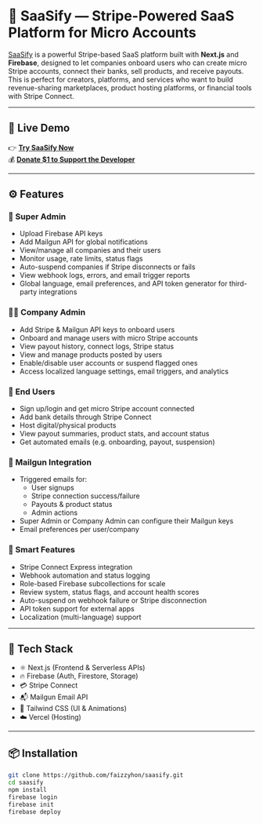 # 💼 SaaSify — Stripe-Powered SaaS Platform for Micro Accounts

[SaaSify](https://saasified.vercel.app/) is a powerful Stripe-based SaaS platform built with **Next.js** and **Firebase**, designed to let companies onboard users who can create micro Stripe accounts, connect their banks, sell products, and receive payouts. This is perfect for creators, platforms, and services who want to build revenue-sharing marketplaces, product hosting platforms, or financial tools with Stripe Connect.

---

## 🚀 Live Demo

👉 **[Try SaaSify Now](https://saasified.vercel.app/)**  
💰 **[Donate $1 to Support the Developer](https://faizzyhon.pocketsflow.com/checkout?subscriptionId=67fcd87c61a4fff7863721e3)**

---

## ⚙️ Features

### 👑 Super Admin
- Upload Firebase API keys
- Add Mailgun API for global notifications
- View/manage all companies and their users
- Monitor usage, rate limits, status flags
- Auto-suspend companies if Stripe disconnects or fails
- View webhook logs, errors, and email trigger reports
- Global language, email preferences, and API token generator for third-party integrations

### 🧑‍💼 Company Admin
- Add Stripe & Mailgun API keys to onboard users
- Onboard and manage users with micro Stripe accounts
- View payout history, connect logs, Stripe status
- View and manage products posted by users
- Enable/disable user accounts or suspend flagged ones
- Access localized language settings, email triggers, and analytics

### 👤 End Users
- Sign up/login and get micro Stripe account connected
- Add bank details through Stripe Connect
- Host digital/physical products
- View payout summaries, product stats, and account status
- Get automated emails (e.g. onboarding, payout, suspension)

### 📩 Mailgun Integration
- Triggered emails for:
  - User signups
  - Stripe connection success/failure
  - Payouts & product status
  - Admin actions
- Super Admin or Company Admin can configure their Mailgun keys
- Email preferences per user/company

### 🧠 Smart Features
- Stripe Connect Express integration
- Webhook automation and status logging
- Role-based Firebase subcollections for scale
- Review system, status flags, and account health scores
- Auto-suspend on webhook failure or Stripe disconnection
- API token support for external apps
- Localization (multi-language) support

---

## 🔐 Tech Stack

- ⚛️ Next.js (Frontend & Serverless APIs)
- 🔥 Firebase (Auth, Firestore, Storage)
- 💳 Stripe Connect
- 📬 Mailgun Email API
- 🎨 Tailwind CSS (UI & Animations)
- ☁️ Vercel (Hosting)

---

## 📦 Installation

```bash
git clone https://github.com/faizzyhon/saasify.git
cd saasify
npm install
firebase login
firebase init
firebase deploy
